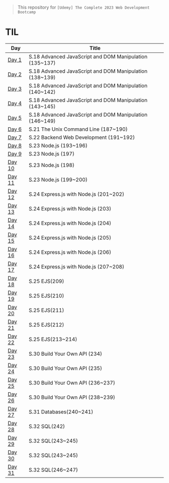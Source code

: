 > This repository for `[Udemy] The Complete 2023 Web Development Bootcamp
`

# TIL

| Day                            | Title                                                   |
| ------------------------------ | ------------------------------------------------------- |
| [Day 1]()                      | S.18 Advanced JavaScript and DOM Manipulation (135~137) |
| [Day 2]()                      | S.18 Advanced JavaScript and DOM Manipulation (138~139) |
| [Day 3]()                      | S.18 Advanced JavaScript and DOM Manipulation (140~142) |
| [Day 4]()                      | S.18 Advanced JavaScript and DOM Manipulation (143~145) |
| [Day 5]()                      | S.18 Advanced JavaScript and DOM Manipulation (146~149) |
| [Day 6](./markdown/230902.md)  | S.21 The Unix Command Line (187~190)                    |
| [Day 7]()                      | S.22 Backend Web Development (191~192)                  |
| [Day 8]()                      | S.23 Node.js (193~196)                                  |
| [Day 9]()                      | S.23 Node.js (197)                                      |
| [Day 10]()                     | S.23 Node.js (198)                                      |
| [Day 11]()                     | S.23 Node.js (199~200)                                  |
| [Day 12]()                     | S.24 Express.js with Node.js (201~202)                  |
| [Day 13]()                     | S.24 Express.js with Node.js (203)                      |
| [Day 14](./markdown/230910.md) | S.24 Express.js with Node.js (204)                      |
| [Day 15]()                     | S.24 Express.js with Node.js (205)                      |
| [Day 16]()                     | S.24 Express.js with Node.js (206)                      |
| [Day 17]()                     | S.24 Express.js with Node.js (207~208)                  |
| [Day 18]()                     | S.25 EJS(209)                                           |
| [Day 19](./markdown/230915.md) | S.25 EJS(210)                                           |
| [Day 20]()                     | S.25 EJS(211)                                           |
| [Day 21]()                     | S.25 EJS(212)                                           |
| [Day 22]()                     | S.25 EJS(213~214)                                       |
| [Day 23]()                     | S.30 Build Your Own API (234)                           |
| [Day 24]()                     | S.30 Build Your Own API (235)                           |
| [Day 25]()                     | S.30 Build Your Own API (236~237)                       |
| [Day 26]()                     | S.30 Build Your Own API (238~239)                       |
| [Day 27]()                     | S.31 Databases(240~241)                                 |
| [Day 28]()                     | S.32 SQL(242)                                           |
| [Day 29]()                     | S.32 SQL(243~245)                                       |
| [Day 30]()                     | S.32 SQL(243~245)                                       |
| [Day 31]()                     | S.32 SQL(246~247)                                       |
